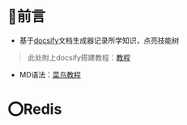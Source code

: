 # 🤝前言

- 基于[docsify](https://docsify.js.org/#/zh-cn/)文档生成器记录所学知识，点亮技能树

> 此处附上docsify搭建教程：[教程](/1.Docsify/1.搭建Docsify到GitHub)

- MD语法：[菜鸟教程](https://www.runoob.com/markdown/md-tutorial.html)

# ⭕Redis

